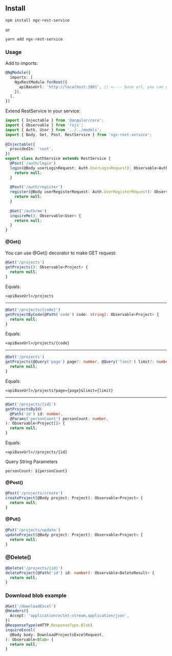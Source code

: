 ## Install

    npm install ngx-rest-service

or

    yarn add ngx-rest-service 
    
### Usage
Add to imports:
```typescript
@NgModule({  
  imports: [  
    NgxRestModule.forRoot({  
      apiBaseUrl: 'http://localhost:3001', // <---- base url, you can get from environment.
    }),  
  ],  
})
```
    
Extend RestService in your service:
```typescript
import { Injectable } from '@angular/core';  
import { Observable } from 'rxjs';  
import { Auth, User } from '../../models';  
import { Body, Get, Post, RestService } from 'ngx-rest-service';  
  
@Injectable({  
  providedIn: 'root',  
})  
export class AuthService extends RestService {  
  @Post('/auth/login')  
  login(@Body userLoginRequest: Auth.UserLoginRequest): Observable<Auth.LoginResponse> {  
    return null;  
  }  
  
  @Post('/auth/register')  
  register(@Body userRegisterRequest: Auth.UserRegisterRequest): Observable<User> {  
    return null;  
  }  
  
  @Get('/auth/me')  
  inquireMe(): Observable<User> {  
    return null;  
  }  
}
```
#### @Get()
You can use @Get() decorator to make GET request:
```typescript
@Get('/projects')  
getProjects(): Observable<Project> {  
  return null;  
}
```
Equals:

    <apiBaseUrl>/projects

---
```typescript
@Get('/projects/{code}')  
getProjectByCode(@Path('code') code: string): Observable<Project> {  
  return null;  
}
```
Equals:

    <apiBaseUrl>/projects/{code}
---
  
```typescript
@Get('/projects')  
getProjects(@Query('page') page?: number, @Query('limit') limit?: number): Observable<Pagination<Project>> {  
  return null;  
}
```
Equals:

    <apiBaseUrl>/projects?page={page}&limit={limit}
---
```typescript
@Get('/projects/{id}')   
getProjectsById(
  @Path('id') id: number,  
  @Params('personCount') personCount: number,  
): Observable<Project[]> {  
  return null;  
}
```
Equals:

    <apiBaseUrl>//projects/{id}

Query String Parameters

    personCount: ${personCount}

#### @Post()
```typescript
@Post('/projects/create')  
createProject(@Body project: Project): Observable<Project> {  
  return null;  
}
```

#### @Put()
```typescript
@Put('/projects/update')  
updateProject(@Body project: Project): Observable<Project> {  
  return null;  
}
```
### @Delete()
```typescript
@Delete('/projects/{id}')  
deleteProject(@Path('id') id: number): Observable<DeleteResult> {  
  return null;  
}
```
### Download  blob example
```typescript
@Get('/downloadExcel')    
@Headers({  
  Accept: 'application/octet-stream,application/json',  
})  
@ResponseType(eHTTP.ResponseType.Blob)  
inquireExcel(  
  @Body body: DownloadProjectsExcelRequest,  
): Observable<Blob> {  
  return null;  
}
```
